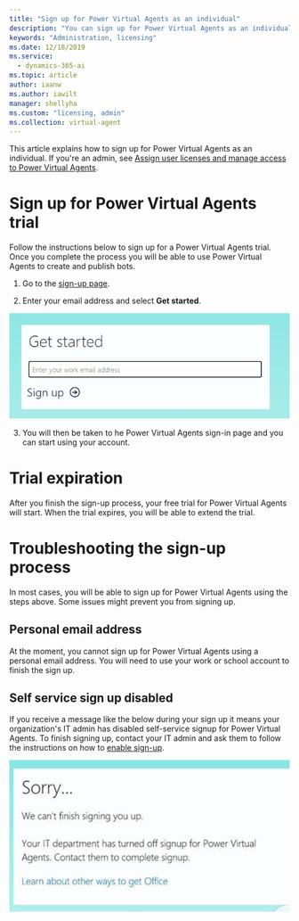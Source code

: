 ```yaml
---
title: "Sign up for Power Virtual Agents as an individual"
description: "You can sign up for Power Virtual Agents as an individual rather than as an admin of an organization."
keywords: "Administration, licensing"
ms.date: 12/18/2019
ms.service:
  - dynamics-365-ai
ms.topic: article
author: iaanw
ms.author: iawilt
manager: shellyha
ms.custom: "licensing, admin"
ms.collection: virtual-agent
---
```


This article explains how to sign up for Power Virtual Agents as an individual. If you're an admin, see [Assign user licenses and manage access to Power Virtual Agents](requirements-licensing.md).

# Sign up for Power Virtual Agents trial 
Follow the instructions below to sign up for a Power Virtual Agents trial. Once you complete the process you will be able to use Power Virtual Agents to create and publish bots. 

1. Go to the [sign-up page](https://go.microsoft.com/fwlink/?LinkId=2107702).

2. Enter your email address and select **Get started**.

 ![sign up portal get started](media/sign-up-get-started.jpg)

3. You will then be taken to he Power Virtual Agents sign-in page and you can start using your account.


# Trial expiration
After you finish the sign-up process, your free trial for Power Virtual Agents will start. When the trial expires, you will be able to extend the trial.

# Troubleshooting the sign-up process
In most cases, you will be able to sign up for Power Virtual Agents using the steps above. Some issues might prevent you from signing up. 

## Personal email address 
At the moment, you cannot sign up for Power Virtual Agents using a personal email address. You will need to use your work or school account to finish the sign up.

## Self service sign up disabled
If you receive a message like the below during your sign up it means your organization's IT admin has disabled self-service signup for Power Virtual Agents. To finish signing up, contact your IT admin and ask them to follow the instructions on how to [enable sign-up](requirements-licensing.md#trial-plans).

  ![Viral sign up disabled](media/licensing-sign-up-disabled.jpg)
